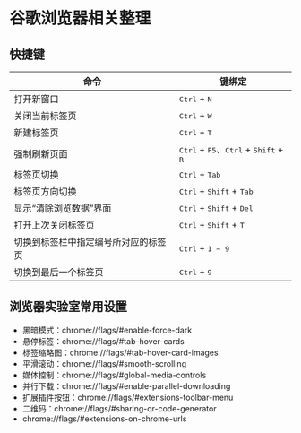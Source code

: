 # 谷歌浏览器相关整理

## 快捷键

|命令|键绑定|
|--------------------|--------------------|
|打开新窗口|<kbd>Ctrl</kbd> + <kbd>N</kbd>|
|关闭当前标签页|<kbd>Ctrl</kbd> + <kbd>W</kbd>|
|新建标签页|<kbd>Ctrl</kbd> + <kbd>T</kbd>|
|强制刷新页面|<kbd>Ctrl</kbd> + <kbd>F5</kbd>、<kbd>Ctrl</kbd> + <kbd>Shift</kbd> + <kbd>R</kbd>|
|标签页切换|<kbd>Ctrl</kbd> + <kbd>Tab</kbd>|
|标签页方向切换|<kbd>Ctrl</kbd> + <kbd>Shift</kbd> + <kbd>Tab</kbd>|
|显示“清除浏览数据”界面|<kbd>Ctrl</kbd> + <kbd>Shift</kbd> + <kbd>Del</kbd>|
|打开上次关闭标签页|<kbd>Ctrl</kbd> + <kbd>Shift</kbd> + <kbd>T</kbd>|
|切换到标签栏中指定编号所对应的标签页|<kbd>Ctrl</kbd> + <kbd>1 ~ 9</kbd>|
|切换到最后一个标签页|<kbd>Ctrl</kbd> + <kbd>9</kbd>|

## 浏览器实验室常用设置

- 黑暗模式：chrome://flags/#enable-force-dark
- 悬停标签：chrome://flags/#tab-hover-cards
- 标签缩略图：chrome://flags/#tab-hover-card-images
- 平滑滚动：chrome://flags/#smooth-scrolling
- 媒体控制：chrome://flags/#global-media-controls
- 并行下载：chrome://flags/#enable-parallel-downloading
- 扩展插件按钮：chrome://flags/#extensions-toolbar-menu
- 二维码：chrome://flags/#sharing-qr-code-generator
- chrome://flags/#extensions-on-chrome-urls

